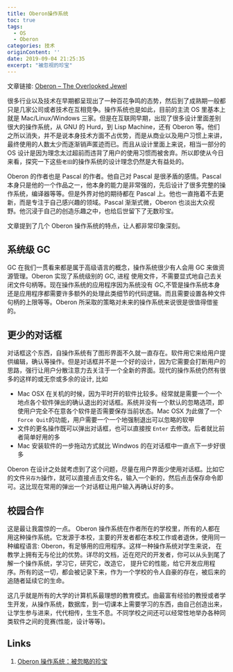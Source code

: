 ```yaml
---
title: Oberon操作系统
toc: true
tags:
  - OS
  - Oberon
categories: 技术
originContent: ''
date: 2019-09-04 21:25:35
excerpt: "被忽视的珍宝"
---
```




文章链接: [Oberon – The Overlooked Jewel](http://citeseerx.ist.psu.edu/viewdoc/download?doi=10.1.1.90.7173&rep=rep1&type=pdf)

很多行业以及技术在早期都呈现出了一种百花争鸣的态势，然后到了成熟期一般都只是几家公司或者技术在互相竞争。操作系统也是如此，目前的主流 OS 里基本上就是 Mac/Linux/Windows 三家。但是在互联网早期，出现了很多设计里面差别很大的操作系统，从 GNU 的 Hurd，到 Lisp Machine，还有 Oberon 等。他们之所以消失，并不是说本身技术方面不占优势，而是从商业以及用户习惯上来讲，最终使用的人数太少而逐渐销声匿迹而已。而且从设计里面上来说，相当一部分的 OS 设计是因为理念太过超前而违背了用户的使用习惯而被舍弃。所以即使从今日来看，探究一下这些`老旧`的操作系统的设计理念仍然是大有益处的。

Oberon 的作者也是 Pascal 的作者。他自己对 Pascal 是很矛盾的感情。Pascal 本身只是他的一个作品之一，他本身的能力是非常强的，先后设计了很多完整的操作系统，编译器等等。但是外界对他的期待都在 Pascal 上。他也一直拖着不去更新，而是专注于自己感兴趣的领域。Pascal 渐渐式微，Oberon 也淡出大众视野。他沉浸于自己的创造乐趣之中，也给后世留下了无数珍宝。

文章提到了几个 Oberon 操作系统的特点，让人都非常印象深刻。

## 系统级 GC
GC 在我们一贯看来都是属于高级语言的概念，操作系统很少有人会用 GC 来做资源管理。Oberon 实现了系统级别的 GC, 进程 使用文件，不需要显式地自己去关闭文件句柄等。现在操作系统的应用程序因为系统没有 GC,不管是操作系统本身还是应用程序都需要许多额外的处理此类细节的代码逻辑。而且需要设置各种文件句柄的上限等等。Oberon 所采取的策略对未来的操作系统来说很是很值得借鉴的。

## 更少的对话框
对话框这个东西，自操作系统有了图形界面不久就一直存在。软件用它来给用户提供编辑，确认等操作。但是对话框并不是一个好的设计，因为它需要会打断用户的思路，强行让用户分散注意力去关注于一个全新的界面。现代的操作系统仍然有很多的这样的或无奈或多余的设计, 比如

* Mac OSX 在关机的时候，因为平时开的软件比较多。经常就是需要一个一个地点各个软件弹出的确认退出的对话框。系统并没有一个默认的忽略选项，即使用户完全不在意各个软件是否需要保存当前状态。Mac OSX 为此做了一个 `Force Quit`的功能，用户需要一个一个地强制退出可以忽略的软甲
* 文件的更名操作既可以弹出对话框，也可以直接按 `Enter` 去修改。后者就比前者简单好用的多
* Mac 安装软件的一步拖动方式就比 Windwos 的在对话框中一直点下一步好很多

Oberon 在设计之处就考虑到了这个问题，尽量在用户界面少使用对话框。比如它的文件`另存为`操作，就可以直接点击文件名，输入一个新的，然后点击保存命令即可。这比现在常用的弹出一个对话框让用户输入再确认好的多。


## 校园合作

这是最让我震惊的一点。 Oberon 操作系统在作者所在的学校里，所有的人都在用这种操作系统。它发源于本校，主要的开发者都在本校工作或者退休，使用同一种编程语言: Oberon，有足够用的应用程序。这样一种操作系统对学生来说， 在教学上拥有无与伦比的优势。详尽的文档，近在咫尺的开发者，你可以从头到尾了解一个操作系统，学习它，研究它，改造它， 提升它的性能，给它开发应用程序。所有的这一切，都会被记录下来，作为一个学校的令人自豪的存在，被后来的追随者延续它的生命。

这几乎就是所有的大学的计算机系最理想的教育模式。由最富有经验的教授或者学生开发，从操作系统，数据库，到一切课本上需要学习的东西，由自己创造出来，让学生参与进来，代代相传，生生不息。不同学校之间还可以经常性地举办各种同类软件之间的竞赛(性能，设计等等)。


## Links
1. [Oberon 操作系统：被忽略的珍宝](https://www.yinwang.org/blog-cn/2013/03/07/oberon)

